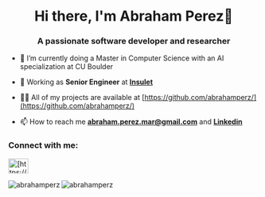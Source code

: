 <h1 align="center">Hi there, I'm Abraham Perez👋</h1>
<h3 align="center">A passionate software developer and researcher</h3>

- 🌱 I’m currently doing a Master in Computer Science with an AI specialization at CU Boulder
  
- 📄 Working as **Senior Engineer** at **[Insulet](https://www.insulet.com/)**

- 👨‍💻 All of my projects are available at [https://github.com/abrahamperz/](https://github.com/abrahamperz/)

- 📫 How to reach me **abraham.perez.mar@gmail.com** and **[Linkedin](https://github.com/abrahamperz/)**


<p align="left">
<h3 align="left">Connect with me:</h3>
<a href="[[https://www.linkedin.com/in/abrahamperz/](https://www.linkedin.com/in/abrahamperz/)](https://www.linkedin.com/in/abrahamperz/)" target="blank"><img align="center" src="https://cdn.jsdelivr.net/npm/simple-icons@3.0.1/icons/linkedin.svg" alt="[https://www.linkedin.com/in/abrahamperz/](https://www.linkedin.com/in/abrahamperz/)" height="30" width="40" /></a>
</p>

<p><img align="left" src="https://github-readme-stats.vercel.app/api/top-langs/?username=abrahamperz&layout=compact" alt="abrahamperz" /></p>
<p><img align="center" src="https://github-readme-stats.vercel.app/api?username=abrahamperz&show_icons=true" alt="abrahamperz" /></p>
